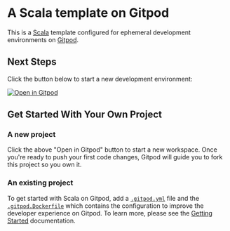 # A Scala template on Gitpod

This is a [Scala](https://www.scala-lang.org/) template configured for ephemeral development environments on [Gitpod](https://www.gitpod.io/).

## Next Steps

Click the button below to start a new development environment:

[![Open in Gitpod](https://gitpod.io/button/open-in-gitpod.svg)](https://gitpod.io/#https://github.com/gitpod-io/template-scala)

## Get Started With Your Own Project

### A new project

Click the above "Open in Gitpod" button to start a new workspace. Once you're ready to push your first code changes, Gitpod will guide you to fork this project so you own it.

### An existing project

To get started with Scala on Gitpod, add a [`.gitpod.yml`](./.gitpod.yml) file and the [`.gitpod.Dockerfile`](./.gitpod.Dockerfile) which contains the configuration to improve the developer experience on Gitpod. To learn more, please see the [Getting Started](https://www.gitpod.io/docs/getting-started) documentation.
